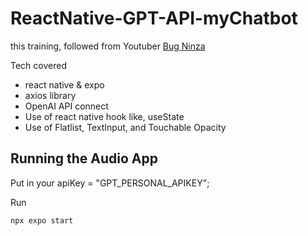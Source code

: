 # ReactNative-GPT-API-myChatbot

this training, followed from Youtuber [Bug Ninza](https://www.youtube.com/watch?v=tdxgG9Gq41A&t=1s&ab_channel=BugNinza)

Tech covered

- react native & expo
- axios library
- OpenAI API connect
- Use of react native hook like, useState
- Use of Flatlist, TextInput, and Touchable Opacity

## Running the Audio App

Put in your apiKey = "GPT_PERSONAL_APIKEY";

Run

```
npx expo start
```
